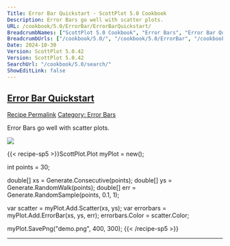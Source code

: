 ```yaml
---
Title: Error Bar Quickstart - ScottPlot 5.0 Cookbook
Description: Error Bars go well with scatter plots.
URL: /cookbook/5.0/ErrorBar/ErrorBarQuickstart/
BreadcrumbNames: ["ScottPlot 5.0 Cookbook", "Error Bars", "Error Bar Quickstart"]
BreadcrumbUrls: ["/cookbook/5.0/", "/cookbook/5.0/ErrorBar", "/cookbook/5.0/ErrorBar/ErrorBarQuickstart"]
Date: 2024-10-30
Version: ScottPlot 5.0.42
Version: ScottPlot 5.0.42
SearchUrl: "/cookbook/5.0/search/"
ShowEditLink: false
---
```



<h2 style='border-bottom: 0;'><a href='/cookbook/5.0/ErrorBar/ErrorBarQuickstart'>Error Bar Quickstart</a></h2>

<div class="d-flex mb-2">
<a class="btn btn-sm btn-primary me-1" href="/cookbook/5.0/ErrorBar/ErrorBarQuickstart">Recipe Permalink</a>
<a class="btn btn-sm btn-success me-1" href="/cookbook/5.0/ErrorBar">Category: Error Bars</a>
</div>

Error Bars go well with scatter plots.

[![](/cookbook/5.0/images/ErrorBarQuickstart.png?241029205813)](/cookbook/5.0/images/ErrorBarQuickstart.png?241029205813)

{{< recipe-sp5 >}}ScottPlot.Plot myPlot = new();

int points = 30;

double[] xs = Generate.Consecutive(points);
double[] ys = Generate.RandomWalk(points);
double[] err = Generate.RandomSample(points, 0.1, 1);

var scatter = myPlot.Add.Scatter(xs, ys);
var errorbars = myPlot.Add.ErrorBar(xs, ys, err);
errorbars.Color = scatter.Color;

myPlot.SavePng("demo.png", 400, 300);
{{< /recipe-sp5 >}}

<hr class='my-5 invisible'>



